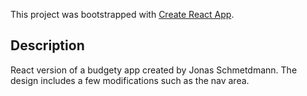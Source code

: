 This project was bootstrapped with [Create React App](https://github.com/facebook/create-react-app).

## Description

React version of a budgety app created by Jonas Schmetdmann. The design includes a few modifications such as the nav area.

